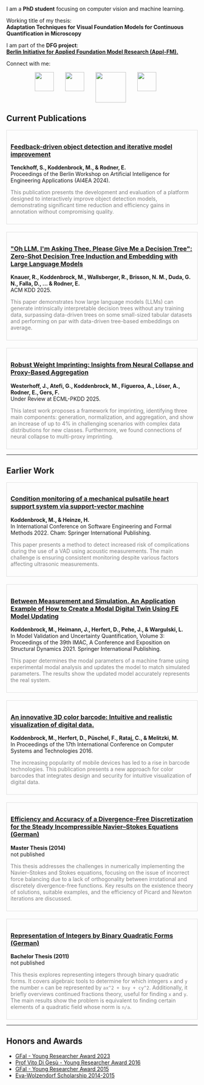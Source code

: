 <!--- ![Header Image](res/header.webp) -->


I am a **PhD student** focusing on computer vision and machine learning. 

Working title of my thesis:  
**Adaptation Techniques for Visual Foundation Models for Continuous Quantification in Microscopy**

I am part of the **DFG project**:  
[**Berlin Initiative for Applied Foundation Model Research (Appl-FM).**](https://www.bht-berlin.de/3873/article/9084)


Connect with me:
<div style="display: flex; flex-wrap: wrap; justify-content: center; gap: 30px;">
<a href="https://github.com/mario-koddenbrock"><img src="https://github.githubassets.com/images/modules/logos_page/GitHub-Mark.png" width="50"/></a>
<a href="https://www.linkedin.com/in/koddenbrock/"><img src="https://upload.wikimedia.org/wikipedia/commons/c/ca/LinkedIn_logo_initials.png" width="50"/></a>
<a href="https://www.htw-berlin.de/hochschule/personen/person/?eid=14549"><img src="https://upload.wikimedia.org/wikipedia/commons/thumb/7/7e/Logo_HTW_Berlin.svg/640px-Logo_HTW_Berlin.svg.png" width="80"/></a>
<a href="https://scholar.google.com/citations?user=wqHic0AAAAAJ&hl=de"><img src="https://upload.wikimedia.org/wikipedia/commons/thumb/c/c7/Google_Scholar_logo.svg/480px-Google_Scholar_logo.svg.png" width="50"/></a>

<a href="https://dblp.org/pid/189/6995.html"><img src="https://dblp.org/img/dblp.icon.192x192.png" width="0"/></a>
<a href="https://openreview.net/profile?id=~Mario_Koddenbrock1"><img src="https://avatars.githubusercontent.com/u/4711862?s=280&v=4" width="0"/></a>
</div>

## Current Publications

<div style="display: flex; flex-wrap: wrap; gap: 20px;">

<div style="flex: 1; min-width: 300px; border: 1px solid #ddd; padding: 10px;">
<h3><a href="https://scholar.google.com/citations?view_op=view_citation&hl=de&user=wqHic0AAAAAJ&citation_for_view=wqHic0AAAAAJ:IjCSPb-OGe4C">Feedback-driven object detection and iterative model improvement</a></h3>
<p><strong>Tenckhoff, S., Koddenbrock, M., & Rodner, E.</strong> <br> Proceedings of the Berlin Workshop on Artificial Intelligence for Engineering Applications (AI4EA 2024).</p>
<p style="color: gray;">This publication presents the development and evaluation of a platform designed to interactively improve object detection models, demonstrating significant time reduction and efficiency gains in annotation without compromising quality.</p>
</div>

<div style="flex: 1; min-width: 300px; border: 1px solid #ddd; padding: 10px;">
<h3><a href="https://arxiv.org/abs/2409.18594">"Oh LLM, I'm Asking Thee, Please Give Me a Decision Tree": Zero-Shot Decision Tree Induction and Embedding with Large Language Models</a></h3>
<p><strong>Knauer, R., Koddenbrock, M., Wallsberger, R., Brisson, N. M., Duda, G. N., Falla, D., ... & Rodner, E.</strong> <br> ACM KDD 2025.</p>
<p style="color: gray;">This paper demonstrates how large language models (LLMs) can generate intrinsically interpretable decision trees without any training data, surpassing data-driven trees on some small-sized tabular datasets and performing on par with data-driven tree-based embeddings on average.</p>
</div>

<div style="flex: 1; min-width: 300px; border: 1px solid #ddd; padding: 10px;">
<h3><a href="https://arxiv.org/abs/2503.14572">Robust Weight Imprinting: Insights from Neural Collapse and Proxy-Based Aggregation</a></h3>
<p><strong>Westerhoff, J., Atefi, G., Koddenbrock, M., Figueroa, A., Löser, A., Rodner, E., Gers, F.</strong> <br> Under Review at ECML-PKDD 2025.</p>
<p style="color: gray;">This latest work proposes a framework for imprinting, identifying three main components: generation, normalization, and aggregation, and show an increase of up to 4% in challenging scenarios with complex data distributions for new classes. Furthermore, we found connections of neural collapse to multi-proxy imprinting.</p>
</div>

</div>


---

## Earlier Work

<div style="display: flex; flex-wrap: wrap; gap: 20px;">

<div style="flex: 1; min-width: 300px; border: 1px solid #ddd; padding: 10px;">
<h3><a href="https://link.springer.com/chapter/10.1007/978-3-031-26236-4_6">Condition monitoring of a mechanical pulsatile heart support system via support-vector machine</a></h3>
<p><strong>Koddenbrock, M., & Heinze, H.</strong> <br> In International Conference on Software Engineering and Formal Methods 2022. Cham: Springer International Publishing.</p>
<p style="color: gray;">This paper presents a method to detect increased risk of complications during the use of a VAD using acoustic measurements. The main challenge is ensuring consistent monitoring despite various factors affecting ultrasonic measurements.</p>
</div>

<div style="flex: 1; min-width: 300px; border: 1px solid #ddd; padding: 10px;">
<h3><a href="https://link.springer.com/chapter/10.1007/978-3-030-77348-9_6">Between Measurement and Simulation. An Application Example of How to Create a Modal Digital Twin Using FE Model Updating</a></h3>
<p><strong>Koddenbrock, M., Heimann, J., Herfert, D., Pehe, J., & Wargulski, L.</strong> <br> In Model Validation and Uncertainty Quantification, Volume 3: Proceedings of the 39th IMAC, A Conference and Exposition on Structural Dynamics 2021. Springer International Publishing.</p>
<p style="color: gray;">This paper determines the modal parameters of a machine frame using experimental modal analysis and updates the model to match simulated parameters. The results show the updated model accurately represents the real system.</p>
</div>

<div style="flex: 1; min-width: 300px; border: 1px solid #ddd; padding: 10px;">
<h3><a href="https://dl.acm.org/doi/10.1145/2983468.2983486">An innovative 3D color barcode: Intuitive and realistic visualization of digital data.</a></h3>
<p><strong>Koddenbrock, M., Herfert, D., Püschel, F., Rataj, C., & Melitzki, M.</strong> <br> In Proceedings of the 17th International Conference on Computer Systems and Technologies 2016.</p>
<p style="color: gray;">The increasing popularity of mobile devices has led to a rise in barcode technologies. This publication presents a new approach for color barcodes that integrates design and security for intuitive visualization of digital data.</p>
</div>

<div style="flex: 1; min-width: 300px; border: 1px solid #ddd; padding: 10px;">
<h3><a href="assets/pdf/Masterarbeit.pdf">Efficiency and Accuracy of a Divergence-Free Discretization for the Steady Incompressible Navier–Stokes Equations (German)</a></h3>
<p><strong>Master Thesis (2014)</strong> <br> not published</p>
<p style="color: gray;">This thesis addresses the challenges in numerically implementing the Navier–Stokes and Stokes equations, focusing on the issue of incorrect force balancing due to a lack of orthogonality between irrotational and discretely divergence-free functions. Key results on the existence theory of solutions, suitable examples, and the efficiency of Picard and Newton iterations are discussed.</p>
</div>

<div style="flex: 1; min-width: 300px; border: 1px solid #ddd; padding: 10px;">
<h3><a href="assets/pdf/Bachelorarbeit.pdf">Representation of Integers by Binary Quadratic Forms (German)</a></h3>
<p><strong>Bachelor Thesis (2011)</strong> <br> not published</p>
<p style="color: gray;">This thesis explores representing integers through binary quadratic forms. It covers algebraic tools to determine for which integers <code>x</code> and <code>y</code> the number <code>n</code> can be represented by <code>ax^2 + bxy + cy^2</code>. Additionally, it briefly overviews continued fractions theory, useful for finding <code>x</code> and <code>y</code>. The main results show the problem is equivalent to finding certain elements of a quadratic field whose norm is <code>n/a</code>.</p>
</div>

</div>


---


## Honors and Awards

* [GFaI - Young Researcher Award 2023](https://www.gfai.de/aktuelles/presse/news/artikel/gfai-kuehrt-nachwuchsforscher-2023)
* [Prof Vito Di Gesù - Young Researcher Award 2016](https://www.gfai.de/ueber-uns/profil/auszeichnungen)
* [GFaI - Young Researcher Award 2015](https://www.adlershof.de/news/verleihung-des-gfai-nachwuchspreises)
* [Eva-Wolzendorf Scholarship 2014-2015](https://www.fu-berlin.de/sites/frauenbeauftragte/gleichstellung/frauenfoerderung/eva-wolzendorf-stipendium/index.html)





